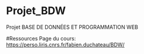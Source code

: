 # Projet_BDW
Projet BASE DE DONNÉES ET PROGRAMMATION WEB

#Ressources
Page du cours: https://perso.liris.cnrs.fr/fabien.duchateau/BDW/
